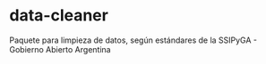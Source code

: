 # data-cleaner
Paquete para limpieza de datos, según estándares de la SSIPyGA - Gobierno Abierto Argentina
